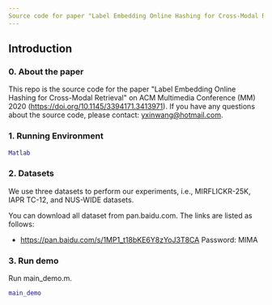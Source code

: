 ```yaml
---
Source code for paper "Label Embedding Online Hashing for Cross-Modal Retrieval"
---
```

## Introduction
### 0. About the paper
This repo is the source code for the paper "Label Embedding Online Hashing for Cross-Modal Retrieval" on ACM Multimedia Conference (MM) 2020 (https://doi.org/10.1145/3394171.3413971). If you have any questions about the source code, please contact: yxinwang@hotmail.com.

### 1. Running Environment
```matlab
Matlab
```

### 2. Datasets
We use three datasets to perform our experiments, i.e., MIRFLICKR-25K, IAPR TC-12, and NUS-WIDE datasets.

You can download all dataset from pan.baidu.com. The links are listed as follows:
- https://pan.baidu.com/s/1MP1_t18bKE6Y8zYoJ3T8CA Password: MIMA


### 3. Run demo

Run main_demo.m.

```matlab
main_demo
```
